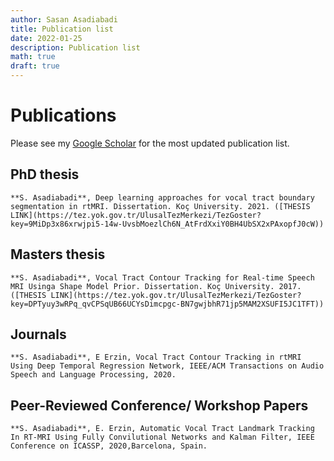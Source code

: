 ```yaml
---
author: Sasan Asadiabadi
title: Publication list
date: 2022-01-25
description: Publication list
math: true
draft: true
---
```


# Publications 
Please see my [Google Scholar](https://scholar.google.com/citations?user=Z27B5dYAAAAJ&hl=en) for the most updated publication list.

## PhD thesis
    **S. Asadiabadi**, Deep learning approaches for vocal tract boundary segmentation in rtMRI. Dissertation. Koç University. 2021. ([THESIS LINK](https://tez.yok.gov.tr/UlusalTezMerkezi/TezGoster?key=9MiDp3x86xrwjpi5-14w-UvsbMoezlCh6N_AtFrdXxiY0BH4UbSX2xPAxopfJ0cW))

## Masters thesis 
    **S. Asadiabadi**, Vocal Tract Contour Tracking for Real-time Speech MRI Usinga Shape Model Prior. Dissertation. Koç University. 2017. ([THESIS LINK](https://tez.yok.gov.tr/UlusalTezMerkezi/TezGoster?key=DPTyuy3wRPq_qvCPSqUB66UCYsDimcpgc-BN7gwjbhR71jp5MAM2XSUFI5JC1TFT))


## Journals
    **S. Asadiabadi**, E Erzin, Vocal Tract Contour Tracking in rtMRI Using Deep Temporal Regression Network, IEEE/ACM Transactions on Audio Speech and Language Processing, 2020.


## Peer-Reviewed Conference/ Workshop Papers

    **S. Asadiabadi**, E. Erzin, Automatic Vocal Tract Landmark Tracking In RT-MRI Using Fully Convilutional Networks and Kalman Filter, IEEE Conference on ICASSP, 2020,Barcelona, Spain.

